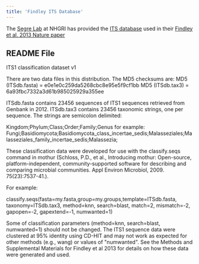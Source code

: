 ```yaml
---
title: 'Findley ITS Database'
---
```

The [Segre Lab](http://www.genome.gov/10000354) at NHGRI has provided
the [ ITS database](Media:Findley_ITS_database.zip) used in
their [Findley et al. 2013 Nature
paper](http://www.ncbi.nlm.nih.gov/pubmed/23698366)

## README File

ITS1 classification dataset v1

There are two data files in this distribution. The MD5 checksums are:
MD5 (ITSdb.fasta) = e0e1e0c259da5268cbc8e95e5f9cf1bb MD5 (ITSdb.tax3) =
6a93fbc7332a3d61b985025929a355ee

ITSdb.fasta contains 23456 sequences of ITS1 sequences retrieved from
Genbank in 2012. ITSdb.tax3 contains 23456 taxonomic strings, one per
sequence. The strings are semicolon delimited:

Kingdom;Phylum;Class;Order;Family;Genus for example:
Fungi;Basidiomycota;Basidiomycota\_class\_incertae\_sedis;Malasseziales;Malasseziales\_family\_incertae\_sedis;Malassezia;

These classification data were developed for use with the classify.seqs
command in mothur (Schloss, P.D., et al., Introducing mothur:
Open-source, platform-independent, community-supported software for
describing and comparing microbial communities. Appl Environ Microbiol,
2009. 75(23):7537-41.).

For example:

classify.seqs(fasta=my.fasta,group=my.groups,template=ITSdb.fasta,
taxonomy=ITSdb.tax3, method=knn, search=blast, match=2, mismatch=-2,
gapopen=-2, gapextend=-1, numwanted=1)

Some of classification parameters (method=knn, search=blast,
numwanted=1) should not be changed. The ITS1 sequence data were
clustered at 95% identity using CD-HIT and may not work as expected for
other methods (e.g., wang) or values of \"numwanted\". See the Methods
and Supplemental Materials for Findley et al 2013 for details on how
these data were generated and used.
